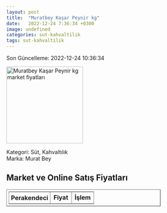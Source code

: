 ```yaml
---
layout: post
title:  "Muratbey Kaşar Peynir kg"
date:   2022-12-24 7:36:34 +0300
image: undefined
categories: sut-kahvaltilik
tags: sut-kahvaltilik
---
```


Son Güncelleme: 2022-12-24 10:36:34

<img src="undefined" width="200" alt="Muratbey Kaşar Peynir kg market fiyatları" />

Kategori: Süt, Kahvaltılık
<br />
Marka: Murat Bey

<h2>Market ve Online Satış Fiyatları</h2>

<table border="1" style="padding: 5px;width:80%;">
  <tr>
    <td style="padding: 5px;"><strong>Perakendeci</strong></td>
    <td><strong>Fiyat</strong></td>
    <td><strong>İşlem</strong></td>
  </tr>
  
</table>
